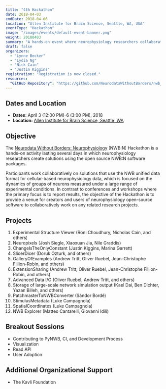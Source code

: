 ```yaml
---
title: "4th Hackathon"
date: 2018-04-03
endDate: 2018-04-06
location: "Allen Institute for Brain Science, Seattle, WA, USA"
eventType: "Hackathon"
image: "/images/events/default-event-banner.png"
weight: 20180403
summary: "A hands-on event where neurophysiology researchers collaborated on solutions using the open source NWB:N software packages, hosted at the Allen Institute for Brain Science."
draft: false
organizers:
  - "Lynne Becker"
  - "Lydia Ng"
  - "Nick Cain"
  - "Justin Kiggins"
registration: "Registration is now closed."
resources:
  "GitHub Repository": "https://github.com/NeurodataWithoutBorders/nwb_hackathons/tree/main/HCK04_2018_Seattle"
---
```


## Dates and Location

- **Dates:** April 3 (12:00 PM)-6 (3:00 PM), 2018
- **Location:** [Allen Institute for Brain Science, Seattle, WA](https://www.google.com/maps/place/Allen+Institute/@47.6251853,-122.3412859,17z/data=!3m1!4b1!4m5!3m4!1s0x5490150705cb5703:0x499c58d72a7bcf9!8m2!3d47.6251817!4d-122.3390919)

## Objective

The [Neurodata Without Borders: Neurophysiology](http://www.nwb.org/nwb-neurophysiology/) (NWB:N) Hackathon is a hands-on activity lasting several days in which neurophysiology researchers create solutions using the open source NWB:N software packages.

Participants work collaboratively on solutions that use the NWB unified data format for cellular-based neurophysiology data, which is focused on the dynamics of groups of neurons measured under a large range of experimental conditions. In contrast to conferences and workshops where the primary focus is to report results, the objective of the Hackathon is to provide a venue for creators and users of neurophysiology open-source software to collaboratively work on any related research projects.

## Projects

1. Experimental Structure Viewer (Roni Choudhury, Nicholas Cain, and others)
2. Neuropixels (Josh Siegle, Xiaoxuan Jia, Nile Graddis)
3. ChangeIsTheOnlyConstant (Justin Kiggins, Marina Garrett)
4. SlicerDicer (Doruk Ozturk, and others)
5. GalleryOfExamples (Andrew Tritt, Oliver Ruebel, Jean-Christophe Fillion-Robin, and others)
6. ExtensionSharing (Andrew Tritt, Oliver Ruebel, Jean-Christophe Fillion-Robin, and others)
7. Advanced Data I/O (Oliver Ruebel, Andrew Tritt, and others)
8. Storage of large-scale network simulation output (Kael Dai, Ben Dichter, Yazan Billeh, and others)
9. PatchmasterToNWBConverter (Sándor Bordé)
10. StimulusMetadata (Luke Campagnola)
11. SpatialCoordinates (Luke Campagnola)
12. NWB Explorer (Matteo Cantarelli, Giovanni Idili)

## Breakout Sessions

- Contributing to PyNWB, CI, and Development Process
- Visualization
- Read API
- User Adoption

## Additional Organizational Support
- The Kavli Foundation
